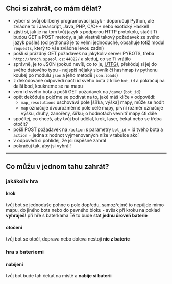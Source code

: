 ## Chci si zahrát, co mám dělat?

* vyber si svůj oblíbený programovací jazyk - doporučuji Python, ale zvládne to i Javascript, Java, PHP, C/C++ nebo exotický Haskell
* zjisti si, jak je na tom tvůj jazyk s podporou HTTP protokolu, stačit Ti budou GET a POST metody, a jak vlastně takový požadavek ze svého jazyk pošleš (od pythonu3 je to velmi jednoduché, obsahuje totiž modul `requests`, který to vše zvládne levou zadní)
* pošli si prázdný GET požadavek na jakýkoliv server PYBOTS, třeba `http://hroch.spseol.cz:44822/` a sleduj, co se Ti vrátilo
* správně, je to JSON (pokud nevíš, co to je, [UTFG](https://www.google.cz/search?q=JSON)), překóduj si jej do svého datového typu - nejspíš nějaký slovník či hashmap (v pythonu koukej po modulu `json` a jeho metodě `json.loads`)
* z dekódované odpovědi načti id svého bota z klíče `bot_id` a pokračuj na další bod, koukneme se na mapu
* vem id svého bota a pošli GET požadavek na `/game/{bot_id}`
* opět dekóduj a pojďme se podívat na to, jaké máš klíče v odpovědi:
  *  `map_resolutions` uschovává pole [šířka, výška] mapy, může se hodit
  *  `map` označuje dvourozměrné pole celé mapy, první rozměr označuje výšku, druhý, zanořený, šířku; o hodnotách vevnitř mapy čti dále
* spočítej, co chceš, aby tvůj bot udělal, krok, laser, čekat nebo se třeba otočit?
* pošli POST požadavek na `/action` s parametry `bot_id` = id tvého bota a `action` = jedna z hodnot vyjmenovaných níže v tabulce akcí
* v odpovědi si pohlídej, že jsi úspěšně zahrál
* pokračuj tak, aby jsi vyhrál!
* * * 

## Co můžu v jednom tahu zahrát?

### jakákoliv hra

#### krok
tvůj bot se jednoduše pohne o pole dopředu, samozřejmě to nepůjde mimo mapu, do jiného bota nebo do pevného bloku - avšak při kroku na poklad **vyhraješ!**
při hře s baterkama Tě to bude stát **jednu úroveň baterie** 

#### otočení
tvůj bot se otočí, doprava nebo doleva
nestojí **nic z baterie**

### hra s bateriemi

#### nabíjení
tvůj bot bude tah čekat na místě a **nabije si baterii**
